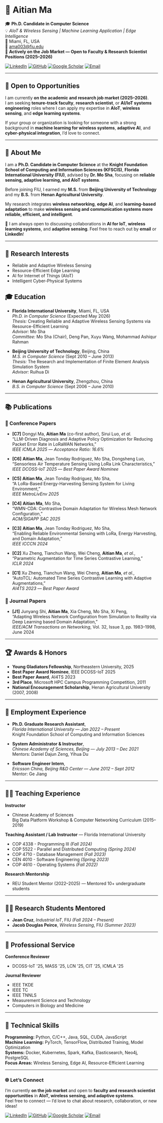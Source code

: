 # 👋 Aitian Ma

🎓 **Ph.D. Candidate in Computer Science**  
💡 *AIoT & Wireless Sensing | Machine Learning Application | Edge Intelligence*  
📍 Miami, FL, USA  
📧 ama003@fiu.edu  
🚀 **Actively on the Job Market — Open to Faculty & Research Scientist Positions (2025–2026)**  

[![LinkedIn](https://img.shields.io/badge/LinkedIn-aitian--ma-blue?logo=linkedin)](https://www.linkedin.com/in/aitian-ma-4267404a/)
[![GitHub](https://img.shields.io/badge/GitHub-aitianma-black?logo=github)](https://github.com/aitianma)
[![Google Scholar](https://img.shields.io/badge/Google%20Scholar-Profile-blue?logo=googlescholar)](https://scholar.google.com/citations?user=fsVMRlsAAAAJ&hl=en)
[![Email](https://img.shields.io/badge/Email-ama003%40fiu.edu-red?logo=gmail)](mailto:ama003@fiu.edu)

---

## 🚀 Open to Opportunities
I am currently **on the academic and research job market (2025–2026)**.  
I am seeking **tenure-track faculty**, **research scientist**, or **AI/IoT systems engineering** roles where I can apply my expertise in **AIoT**, **wireless sensing**, and **edge learning systems**.  

If your group or organization is looking for someone with a strong background in **machine learning for wireless systems**, **adaptive AI**, and **cyber-physical integration**, I’d love to connect.

---

## 👋 About Me
I am a **Ph.D. Candidate in Computer Science** at the **Knight Foundation School of Computing and Information Sciences (KFSCIS)**, **Florida International University (FIU)**, advised by **Dr. Mo Sha**, focusing on **reliable sensing, adaptive learning, and AIoT systems**.

Before joining FIU, I earned my **M.S.** from **Beijing University of Technology** and my **B.S.** from **Henan Agricultural University**.  

My research integrates **wireless networking**, **edge AI**, and **learning-based adaptation** to make **wireless sensing and communication systems more reliable, efficient, and intelligent**.

💬 I am always open to discussing collaborations in **AI for IoT**, **wireless learning systems**, and **adaptive sensing**. Feel free to reach out by **email** or **LinkedIn**!

---

## 🔬 Research Interests
- Reliable and Adaptive Wireless Sensing  
- Resource-Efficient Edge Learning  
- AI for Internet of Things (AIoT)  
- Intelligent Cyber-Physical Systems  

## 🎓 Education

- **Florida International University**, Miami, FL, USA  
  *Ph.D. in Computer Science* (Expected May 2026)  
  *Thesis:* Creating Reliable and Adaptive Wireless Sensing Systems via Resource-Efficient Learning  
  *Advisor:* Mo Sha  
  *Committee:* Mo Sha (Chair), Deng Pan, Xuyu Wang, Mohammad Ashiqur Rahman  

- **Beijing University of Technology**, Beijing, China  
  *M.S. in Computer Science* (Sept 2010 – June 2013)  
  *Thesis:* The Research and Implementation of Finite Element Analysis Simulation System  
  *Advisor:* Ruihua Di  

- **Henan Agricultural University**, Zhengzhou, China  
  *B.S. in Computer Science* (Sept 2006 – June 2010)

---

## 📚 Publications

### 🧩 Conference Papers
- **[C7]** Dongyi Ma, **Aitian Ma** (co-first author), Sirui Luo, *et al.*  
  “LLM-Driven Diagnosis and Adaptive Policy Optimization for Reducing Packet Error Rate in LoRaWAN Networks,”  
  *IEEE ICMLA 2025* — *Acceptance Ratio: 16.6%*

- **[C6]** **Aitian Ma**, Jean Tonday Rodriguez, Mo Sha, Dongsheng Luo,  
  “Sensorless Air Temperature Sensing Using LoRa Link Characteristics,”  
  *IEEE DCOSS-IoT 2025* — *Best Paper Award Nominee*  

- **[C5]** **Aitian Ma**, Jean Tonday Rodriguez, Mo Sha,  
  “A LoRa-Based Energy-Harvesting Sensing System for Living Environment,”  
  *IEEE MetroLivEnv 2025*  

- **[C4]** **Aitian Ma**, Mo Sha,  
  “WMN-CDA: Contrastive Domain Adaptation for Wireless Mesh Network Configuration,”  
  *ACM/SIGAPP SAC 2025*  

- **[C3]** **Aitian Ma**, Jean Tonday Rodriguez, Mo Sha,  
  “Enabling Reliable Environmental Sensing with LoRa, Energy Harvesting, and Domain Adaptation,”  
  *IEEE ICCCN 2024*  

- **[C2]** Xu Zheng, Tianchun Wang, Wei Cheng, **Aitian Ma**, *et al.*,  
  “Parametric Augmentation for Time Series Contrastive Learning,”  
  *ICLR 2024*  

- **[C1]** Xu Zheng, Tianchun Wang, Wei Cheng, **Aitian Ma**, *et al.*,  
  “AutoTCL: Automated Time Series Contrastive Learning with Adaptive Augmentations,”  
  *AI4TS 2023* — *Best Paper Award*

### 🧠 Journal Papers
- **[J1]** Junyang Shi, **Aitian Ma**, Xia Cheng, Mo Sha, Xi Peng,  
  “Adapting Wireless Network Configuration from Simulation to Reality via Deep Learning based Domain Adaptation,”  
  *IEEE/ACM Transactions on Networking*, Vol. 32, Issue 3, pp. 1983–1998, June 2024

---

## 🏆 Awards & Honors

- **Young Gladiators Fellowship**, Northeastern University, 2025  
- **Best Paper Award Nominee**, IEEE DCOSS-IoT 2025  
- **Best Paper Award**, AI4TS 2023  
- **3rd Place**, Microsoft HPC Campus Programming Competition, 2011  
- **National Encouragement Scholarship**, Henan Agricultural University (2007, 2008)

---

## 💼 Employment Experience

- **Ph.D. Graduate Research Assistant**,  
  *Florida International University* — *Jan 2022 – Present*  
  Knight Foundation School of Computing and Information Sciences  

- **System Administrator & Instructor**,  
  *Chinese Academy of Sciences, Beijing* — *July 2013 – Dec 2021*  
  Mentors: Daniel Dajun Zeng, Yihua Du  

- **Software Engineer Intern**,  
  *Ericsson China, Beijing R&D Center* — *June 2012 – Sept 2012*  
  Mentor: Ge Jiang  

---

## 👩‍🏫 Teaching Experience

**Instructor**  
- Chinese Academy of Sciences  
  Big Data Platform Workshop & Computer Networking Curriculum (2015–2019)

**Teaching Assistant / Lab Instructor** — Florida International University  
- COP 4338 - Programming III *(Fall 2024)*  
- COP 5522 - Parallel and Distributed Computing *(Spring 2024)*  
- COP 4710 - Database Management *(Fall 2023)*  
- CEN 4010 - Software Engineering *(Spring 2023)*  
- COP 4610 - Operating Systems *(Fall 2022)*  

**Research Mentorship**  
- REU Student Mentor (2022–2025) — Mentored 10+ undergraduate students

---

## 👨‍🔬 Research Students Mentored

- **Jean Cruz**, *Industrial IoT*, FIU *(Fall 2024 – Present)*  
- **Jacob Douglas Peirce**, *Wireless Sensing*, FIU *(Summer 2023)*  

---

## 🤝 Professional Service

**Conference Reviewer**  
- DCOSS-IoT '25, MASS '25, LCN '25, CIT '25, ICMLA '25  

**Journal Reviewer**  
- IEEE TKDE  
- IEEE TC  
- IEEE TNNLS  
- Measurement Science and Technology  
- Computers in Biology and Medicine  

---

## 🧰 Technical Skills

**Programming:** Python, C/C++, Java, SQL, CUDA, JavaScript  
**Machine Learning:** PyTorch, TensorFlow, Distributed Training, Model Optimization  
**Systems:** Docker, Kubernetes, Spark, Kafka, Elasticsearch, Neo4j, PostgreSQL  
**Focus Areas:** Wireless Sensing, Edge AI, Resource-Efficient Learning  

---

### 🌐 Let’s Connect
I’m currently **on the job market** and open to **faculty and research scientist opportunities** in **AIoT, wireless sensing, and adaptive systems**.  
Feel free to connect — I’d love to chat about research, collaboration, or new ideas!

[![LinkedIn](https://img.shields.io/badge/LinkedIn-aitian--ma-blue?logo=linkedin)](https://www.linkedin.com/in/aitian-ma-4267404a/)
[![GitHub](https://img.shields.io/badge/GitHub-aitianma-black?logo=github)](https://github.com/aitianma)
[![Google Scholar](https://img.shields.io/badge/Google%20Scholar-Profile-blue?logo=googlescholar)](https://scholar.google.com/citations?user=fsVMRlsAAAAJ&hl=en)
[![Email](https://img.shields.io/badge/Email-ama003%40fiu.edu-red?logo=gmail)](mailto:ama003@fiu.edu)

